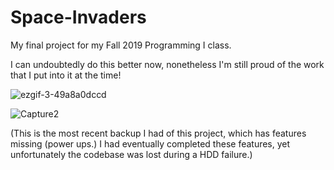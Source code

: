 # Space-Invaders

My final project for my Fall 2019 Programming I class.

I can undoubtedly do this better now, nonetheless I'm still proud of the work that I put into it at the time!

![ezgif-3-49a8a0dccd](https://user-images.githubusercontent.com/60619443/204063587-bce71ce7-176d-43cb-80b0-8f115fa55816.gif)

![Capture2](https://user-images.githubusercontent.com/60619443/204063591-795ea8bd-d2b8-4e4c-b227-99a4768ae08c.PNG)

(This is the most recent backup I had of this project, which has features missing (power ups.) I had eventually completed these features, yet unfortunately the codebase was lost during a HDD failure.)
